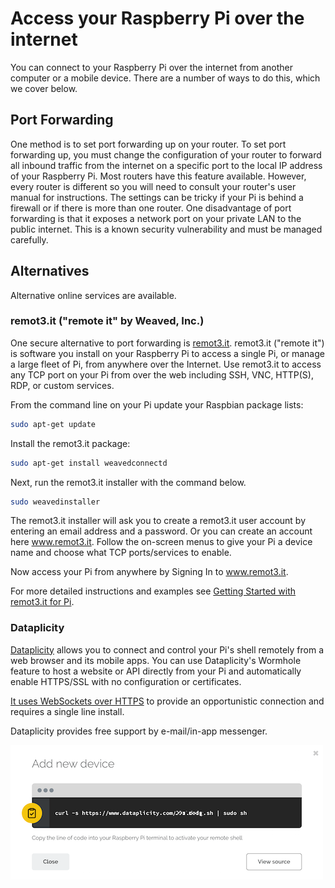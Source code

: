 # Access your Raspberry Pi over the internet

You can connect to your Raspberry Pi over the internet from another computer or a mobile device. There are a number of ways to do this, which we cover below. 

## Port Forwarding

One method is to set port forwarding up on your router. To set port forwarding up, you must change the configuration of your router to forward all inbound traffic from the internet on a specific port to the local IP address of your Raspberry Pi. Most routers have this feature available. However, every router is different so you will need to consult your router's user manual for instructions. The settings can be tricky if your Pi is behind a firewall or if there is more than one router. One disadvantage of port forwarding is that it exposes a network port on your private LAN to the public internet. This is a known security vulnerability and must be managed carefully.

## Alternatives

Alternative online services are available.

### remot3.it ("remote it" by Weaved, Inc.)

One secure alternative to port forwarding is [remot3.it](https://www.remot3.it). remot3.it ("remote it") is software you install on your Raspberry Pi to access a single Pi, or manage a large fleet of Pi, from anywhere over the Internet. Use remot3.it to access any TCP port on your Pi from over the web including SSH, VNC, HTTP(S), RDP, or custom services.

From the command line on your Pi update your Raspbian package lists:

```bash
sudo apt-get update
```

Install the remot3.it package:

```bash
sudo apt-get install weavedconnectd
```

Next, run the remot3.it installer with the command below.

```bash
sudo weavedinstaller
```

The remot3.it installer will ask you to create a remot3.it user account by entering an email address and a password.  Or you can create an account here www.remot3.it.  Follow the on-screen menus to give your Pi a device name and choose what TCP ports/services to enable.

Now access your Pi from anywhere by Signing In to www.remot3.it.

For more detailed instructions and examples see [Getting Started with remot3.it for Pi](http://forum.weaved.com/t/how-to-get-started-with-remot3-it-for-pi/1029).

### Dataplicity

[Dataplicity](https://dataplicity.com) allows you to connect and control your Pi's shell remotely from a web browser and its mobile apps. You can use Dataplicity's Wormhole feature to host a website or API directly from your Pi and automatically enable HTTPS/SSL with no configuration or certificates.

[It uses WebSockets over HTTPS](https://docs.dataplicity.com/docs/how-it-works) to provide an opportunistic connection and requires a single line install.

Dataplicity provides free support by e-mail/in-app messenger. 

[![Adding a device on Dataplicity](images/dataplicity-add-new-device.png)](https://dataplicity.com)
